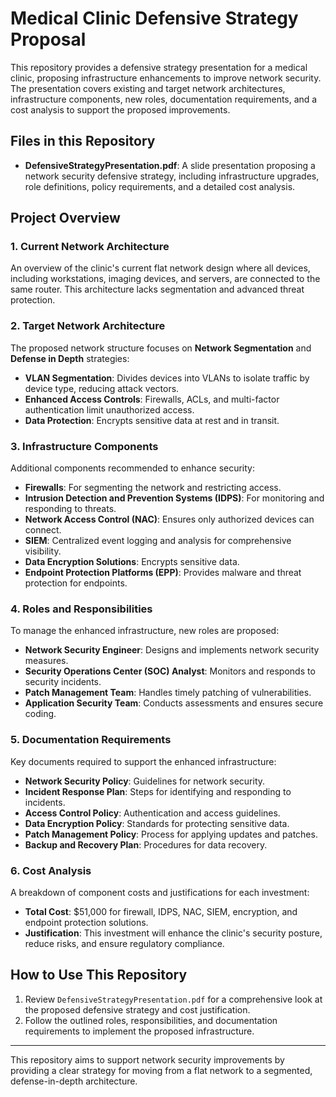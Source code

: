 # Medical Clinic Defensive Strategy Proposal

This repository provides a defensive strategy presentation for a medical clinic, proposing infrastructure enhancements to improve network security. The presentation covers existing and target network architectures, infrastructure components, new roles, documentation requirements, and a cost analysis to support the proposed improvements.

## Files in this Repository

- **DefensiveStrategyPresentation.pdf**: A slide presentation proposing a network security defensive strategy, including infrastructure upgrades, role definitions, policy requirements, and a detailed cost analysis.

## Project Overview

### 1. Current Network Architecture
An overview of the clinic's current flat network design where all devices, including workstations, imaging devices, and servers, are connected to the same router. This architecture lacks segmentation and advanced threat protection.

### 2. Target Network Architecture
The proposed network structure focuses on **Network Segmentation** and **Defense in Depth** strategies:
- **VLAN Segmentation**: Divides devices into VLANs to isolate traffic by device type, reducing attack vectors.
- **Enhanced Access Controls**: Firewalls, ACLs, and multi-factor authentication limit unauthorized access.
- **Data Protection**: Encrypts sensitive data at rest and in transit.

### 3. Infrastructure Components
Additional components recommended to enhance security:
- **Firewalls**: For segmenting the network and restricting access.
- **Intrusion Detection and Prevention Systems (IDPS)**: For monitoring and responding to threats.
- **Network Access Control (NAC)**: Ensures only authorized devices can connect.
- **SIEM**: Centralized event logging and analysis for comprehensive visibility.
- **Data Encryption Solutions**: Encrypts sensitive data.
- **Endpoint Protection Platforms (EPP)**: Provides malware and threat protection for endpoints.

### 4. Roles and Responsibilities
To manage the enhanced infrastructure, new roles are proposed:
- **Network Security Engineer**: Designs and implements network security measures.
- **Security Operations Center (SOC) Analyst**: Monitors and responds to security incidents.
- **Patch Management Team**: Handles timely patching of vulnerabilities.
- **Application Security Team**: Conducts assessments and ensures secure coding.

### 5. Documentation Requirements
Key documents required to support the enhanced infrastructure:
- **Network Security Policy**: Guidelines for network security.
- **Incident Response Plan**: Steps for identifying and responding to incidents.
- **Access Control Policy**: Authentication and access guidelines.
- **Data Encryption Policy**: Standards for protecting sensitive data.
- **Patch Management Policy**: Process for applying updates and patches.
- **Backup and Recovery Plan**: Procedures for data recovery.

### 6. Cost Analysis
A breakdown of component costs and justifications for each investment:
- **Total Cost**: $51,000 for firewall, IDPS, NAC, SIEM, encryption, and endpoint protection solutions.
- **Justification**: This investment will enhance the clinic's security posture, reduce risks, and ensure regulatory compliance.

## How to Use This Repository
1. Review `DefensiveStrategyPresentation.pdf` for a comprehensive look at the proposed defensive strategy and cost justification.
2. Follow the outlined roles, responsibilities, and documentation requirements to implement the proposed infrastructure.

---

This repository aims to support network security improvements by providing a clear strategy for moving from a flat network to a segmented, defense-in-depth architecture.
